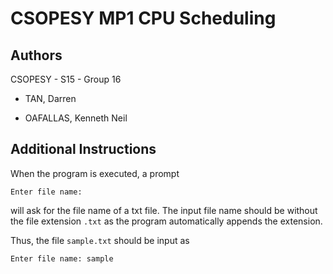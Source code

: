 # CSOPESY MP1 CPU Scheduling 

## Authors

CSOPESY - S15 - Group 16

- TAN, Darren

- OAFALLAS, Kenneth Neil

## Additional Instructions

When the program is executed, a prompt
```
Enter file name:
```
will ask for the file name of a txt file. The input file name should be without the file extension `.txt` as the program automatically appends the extension.

Thus, the file `sample.txt` should be input as

```
Enter file name: sample
```
